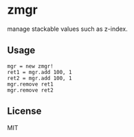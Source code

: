 # zmgr

manage stackable values such as z-index.

## Usage

    mgr = new zmgr!
    ret1 = mgr.add 100, 1
    ret2 = mgr.add 100, 1
    mgr.remove ret1
    mgr.remove ret2


## License

MIT
